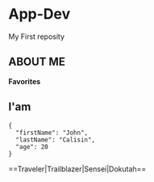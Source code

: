 # App-Dev
My First reposity
## ABOUT ME
**Favorites**
## I'am
```
{
  "firstName": "John",
  "lastName": "Calisin",
  "age": 20
}
```
==Traveler|Trailblazer|Sensei|Dokutah==
